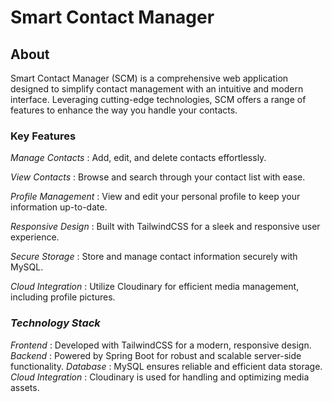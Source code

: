 #  Smart Contact Manager
## About
 Smart Contact Manager (SCM) is a comprehensive web application designed to simplify contact management with an intuitive and modern interface.
 Leveraging cutting-edge technologies, SCM offers a range of features to enhance the way you handle your contacts.

### **Key Features**<br>

 *Manage Contacts*   :  Add, edit, and delete contacts effortlessly.

*View Contacts*   : Browse and search through your contact list with ease.

*Profile Management*  : View and edit your personal profile to keep your information up-to-date.

*Responsive Design*  : Built with TailwindCSS for a sleek and responsive user experience.

*Secure Storage*  : Store and manage contact information securely with MySQL.

*Cloud Integration*  : Utilize Cloudinary for efficient media management, including profile pictures.

### *Technology Stack*
*Frontend*   : Developed with TailwindCSS for a modern, responsive design.
*Backend*    : Powered by Spring Boot for robust and scalable server-side functionality.
*Database*   : MySQL ensures reliable and efficient data storage.
*Cloud Integration*   : Cloudinary is used for handling and optimizing media assets.
